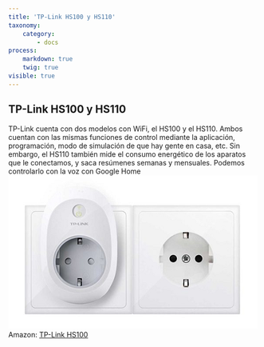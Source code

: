 ```yaml
---
title: 'TP-Link HS100 y HS110'
taxonomy:
    category:
        - docs
process:
    markdown: true
    twig: true
visible: true
---
```


## TP-Link HS100 y HS110 ##

TP-Link cuenta con dos modelos con WiFi, el HS100 y el HS110. Ambos cuentan con las mismas funciones de control mediante la aplicación, programación, modo de simulación de que hay gente en casa, etc. Sin embargo, el HS110 también mide el consumo energético de los aparatos que le conectamos, y saca resúmenes semanas y mensuales. Podemos controlarlo con la voz con Google Home
![](Screenshot_1.png)
Amazon: [TP-Link HS100](https://amzn.to/2Lj7sHB)